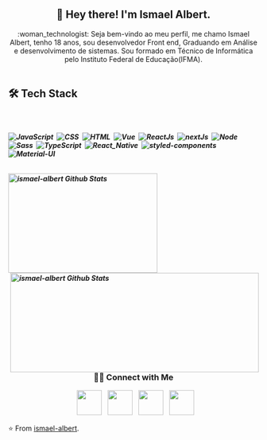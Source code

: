 <h2 align="center">👾 Hey  there!  I'm Ismael Albert. <width="25"></h2> 

<p align="center">  
:woman_technologist: Seja bem-vindo ao meu perfil, me chamo Ismael Albert, tenho 18 anos, sou desenvolvedor Front end, Graduando em Análise e desenvolvimento de sistemas.  
Sou formado em Técnico de Informática pelo Instituto Federal de Educação(IFMA).
<br>     
<br>   
</p>
 
<h2>🛠 Tech Stack</h2> 

   &nbsp; 
      <h5><h5>
    ![JavaScript](https://img.shields.io/badge/JavaScript-F7DF1E?style=for-the-badge&logo=javascript&logoColor=black)&nbsp;
    ![CSS](https://img.shields.io/badge/CSS3-1572B6?style=for-the-badge&logo=css3&logoColor=white)&nbsp;
    ![HTML](https://img.shields.io/badge/HTML5-E34F26?style=for-the-badge&logo=html5&logoColor=white)&nbsp;
    ![Vue](https://img.shields.io/badge/Vue.js-35495E?style=for-the-badge&logo=vue.js&logoColor=4FC08D)&nbsp;
    ![ReactJs](https://img.shields.io/badge/React-20232A?style=for-the-badge&logo=react&logoColor=61DAFB)&nbsp;
    ![nextJs](https://img.shields.io/badge/next.js-000000?style=for-the-badge&logo=nextdotjs&logoColor=white)&nbsp;
    ![Node](https://img.shields.io/badge/Node.js-43853D?style=for-the-badge&logo=node-dot-js&logoColor=white)&nbsp;     
    ![Sass](https://img.shields.io/badge/Sass-CC6699?style=for-the-badge&logo=sass&logoColor=white)&nbsp;
    ![TypeScript](https://img.shields.io/badge/TypeScript-007ACC?style=for-the-badge&logo=typescript&logoColor=white)&nbsp;
    ![React_Native](https://img.shields.io/badge/React_Native-20232A?style=for-the-badge&logo=react&logoColor=61DAFB)&nbsp;
    ![styled-components](https://img.shields.io/badge/styled--components-DB7093?style=for-the-badge&logo=styled-components&logoColor=white)&nbsp;
    ![Material-UI](https://img.shields.io/badge/Material--UI-0081CB?style=for-the-badge&logo=material-ui&logoColor=white)&nbsp;
         <br>


  
     

  
 
<br>  
<img align="letf" src="https://github-readme-stats.vercel.app/api/top-langs/?username=ismael-albert&theme=radical&title_color=2234AE&text_color=D3D3D3&bg_color=0,000000,130F40" alt="ismael-albert Github Stats" width="300" height="200"><img align="right" src="https://github-readme-stats.vercel.app/api?username=ismael-albert&show_icons=true&count_private=true&theme=radical" alt="ismael-albert Github Stats" width="500" height="200">  


      
<br>


<h3 align="center"> 🤝🏻 Connect with Me</h3>
<p align="center">
&nbsp; <a href="https://twitter.com/IsmaelAlbert14" target="_blank" rel="noopener noreferrer"><img src="https://img.icons8.com/plasticine/100/000000/twitter.png" width="50" /></a>  
&nbsp; <a href="https://www.instagram.com/ismaelalbert_/" target="_blank" rel="noopener noreferrer"><img src="https://img.icons8.com/plasticine/100/000000/instagram-new.png" width="50" /></a>  
&nbsp; <a href="https://www.linkedin.com/in/ismaelalbert/" target="_blank" rel="noopener noreferrer"><img src="https://img.icons8.com/plasticine/100/000000/linkedin.png" width="50" /></a>
&nbsp; <a href="mailto:maelworkspace@gmail.com" target="_blank" rel="noopener noreferrer"><img src="https://img.icons8.com/plasticine/100/000000/gmail.png"  width="50" /> </a>
</p>

⭐️ From [ismael-albert](https://github.com/ismael-albert).
      
     
   
